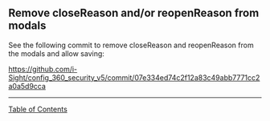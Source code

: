 ## Remove closeReason and/or reopenReason from modals

See the following commit to remove closeReason and reopenReason from the modals and allow saving:

https://github.com/i-Sight/config_360_security_v5/commit/07e334ed74c2f12a83c49abb7771cc2a0a5d9cca


***
[Table of Contents](../README.md)